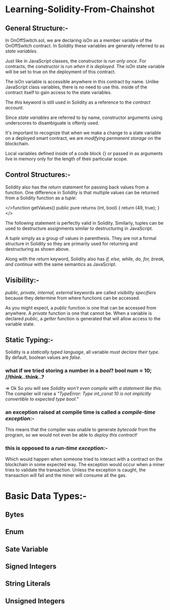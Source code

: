 # Learning-Solidity-From-Chainshot

## General Structure:-

In OnOffSwitch.sol, we are declaring isOn as a member variable of the OnOffSwitch contract. In Solidity these variables are generally referred to as *state variables*.

Just like in JavaScript classes, the constructor is *run only once*. For contracts, the constructor is run *when it is deployed*. The isOn state variable will be set to true on the deployment of this contract.

The isOn variable is accessible anywhere in this contract by name. Unlike JavaScript class variables, there is no need to use this. inside of the contract itself to gain access to the state variables.

The *this* keyword is still used in Solidity as a reference to the *contract account*.

Since *state variables* are referred to by name, constructor arguments using underscores to disambiguate is oftenly used.

It's important to recognize that when we make a change to a state variable on a deployed smart contract, we are *modifying permanent storage* on the blockchain.

Local variables defined inside of a code block {} or passed in as arguments live in memory only for the length of their particular scope.

## Control Structures:-

Solidity also has the *return* statement for passing back values from a function. One difference in Solidity is that multiple values can be returned from a Solidity function as a *tuple*:

</>function getValues() public pure returns (int, bool) {
    return (49, true);
}</>

The following statement is perfectly valid in Solidity. Similarly, tuples can be used to destructure assignments similar to destructuring in JavaScript.

A *tuple* simply as a group of values in parenthesis. They are not a formal structure in Solidity so they are primarily used for returning and destructuring as shown above.

Along with the *return* keyword, Solidity also has *if, else, while, do, for, break, and continue* with the same semantics as JavaScript.

## Visibility:-

*public, private, internal, external* keywords are called *visibility specifiers* because they determine from where functions can be accessed.

As you might expect, a *public* function is one that can be accessed from anywhere. A *private* function is one that cannot be. When a variable is declared *public*, a *getter* function is generated that will allow access to the variable state.

## Static Typing:-

Solidity is a *statically typed language*, all variable *must declare their type*.
By default, boolean values are *false*.

### what if we tried storing a number in a *bool*? bool num = 10; //think..think..?
=> Ok So you will see *Solidity won't even compile with a statement like this*. 
The compiler will raise a *"TypeError: Type int_const 10 is not implicitly convertible to expected type bool."*

### an exception raised at compile time is called a *compile-time exception*:-

This means that the compiler was unable to generate *bytecode* from the program, so we would not even be able to *deploy this contract!*

### this is opposed to a *run-time exception*:-
Which would happen when someone tried to interact with a contract on the blockchain in some expected way. 
The exception would occur when a miner tries to validate the transaction. Unless the exception is caught, the transaction will fail and the miner will consume all the gas. 

# Basic Data Types:-
## Bytes
## Enum
## Sate Variable
## Signed Integers
## String Literals
## Unsigned Integers
